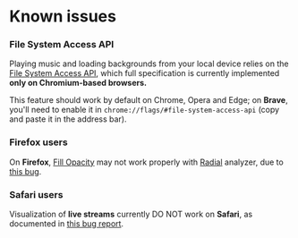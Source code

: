 # Known issues

### File System Access API

Playing music and loading backgrounds from your local device relies on the [File System Access API](https://caniuse.com/native-filesystem-api), which
full specification is currently implemented **only on Chromium-based browsers.**

This feature should work by default on Chrome, Opera and Edge; on **Brave**, you'll need to enable it in `chrome://flags/#file-system-access-api` (copy and paste it in the address bar).

### Firefox users

On **Firefox**, [Fill Opacity](users-manual.md#line-width-and-fill-opacity) may not work properly with [Radial](users-manual.md#switches) analyzer, due to [this bug](https://bugzilla.mozilla.org/show_bug.cgi?id=1164912).

### Safari users

Visualization of **live streams** currently DO NOT work on **Safari**, as documented in [this bug report](https://bugs.webkit.org/show_bug.cgi?id=195043).

